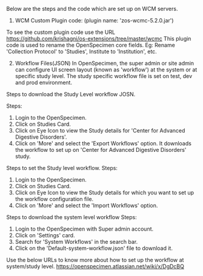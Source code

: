 Below are the steps and the code which are set up on WCM servers.

1. WCM Custom Plugin code: (plugin name: 'zos-wcmc-5.2.0.jar')

To see the custom plugin code use the URL https://github.com/krishagni/os-extensions/tree/master/wcmc
This plugin code is used to rename the OpenSpecimen core fields.
Eg: Rename 'Collection Protocol' to 'Studies', Institute to 'Institution', etc.

2. Workflow Files(JSON)
In OpenSpecimen, the super admin or site admin can configure UI screen layout (known as 'workflow') at the system or at specific study level. The study specific workflow file is set on test, dev and prod environment.

Steps to download the Study Level workflow JOSN.

Steps:
1. Login to the OpenSpecimen.
2. Click on Studies Card.
3. Click on Eye Icon to view the Study details for 'Center for Advanced Digestive Disorders'.
4. Click on 'More' and select the 'Export Workflows' option.
It downloads the workflow to set up on 'Center for Advanced Digestive Disorders' study.

Steps to set the Study level workflow.
Steps:
1. Login to the OpenSpecimen.
2. Click on Studies Card.
3. Click on Eye Icon to view the Study details for which you want to set up the workflow configuration file.
4. Click on 'More' and select the 'Import Workflows' option.

Steps to download the system level workflow
Steps:
1. Login to the OpenSpecimen with Super admin account.
2. Click on 'Settings' card.
3. Search for 'System Workflows' in the search bar.
4. Click on the 'Default-system-workflow.json' file to download it.

Use the below URLs to know more about how to set up the workflow at system/study level.
https://openspecimen.atlassian.net/wiki/x/DgDcBQ
